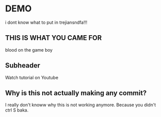 # DEMO
i dont know what to put in trejiansndfa!!!


## THIS IS WHAT YOU CAME FOR
blood on the game boy

## Subheader
Watch tutorial on Youtube

## Why is this not actually making any commit?
I really don't knoww why this is not working anymore. Because you didn't ctrl S baka.